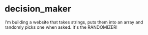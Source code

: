 # decision_maker

I'm building a website that takes strings, puts them into an array and randomly picks one when asked.
It's the RANDOMIZER!
